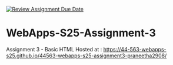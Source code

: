[![Review Assignment Due Date](https://classroom.github.com/assets/deadline-readme-button-22041afd0340ce965d47ae6ef1cefeee28c7c493a6346c4f15d667ab976d596c.svg)](https://classroom.github.com/a/dtnQoQgg)
# WebApps-S25-Assignment-3
Assignment 3 - Basic HTML
Hosted at : https://44-563-webapps-s25.github.io/44563-webapps-s25-assignment3-praneetha2908/
